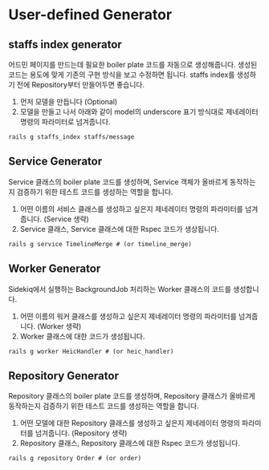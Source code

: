 # User-defined Generator

## staffs index generator

어드민 페이지를 만드는데 필요한 boiler plate 코드를 자동으로 생성해줍니다. 생성된 코드는 용도에 맞게 기존의 구현 방식을 보고 수정하면 됩니다. staffs index를 생성하기 전에 Repository부터 만들어두면 좋습니다.

1. 먼저 모델을 만듭니다 (Optional)
2. 모델을 만들고 나서 아래와 같이 model의 underscore 표기 방식대로 제네레이터 명령의 파라미터로 넘겨줍니다.

```
rails g staffs_index staffs/message
```

## Service Generator

Service 클래스의 boiler plate 코드를 생성하며, Service 객체가 올바르게 동작하는지 검증하기 위한 테스트 코드를 생성하는 역할을 합니다.

1. 어떤 이름의 서비스 클래스를 생성하고 싶은지 제네레이터 명령의 파라미터를 넘겨줍니다. (Service 생략)
2. Service 클래스, Service 클래스에 대한 Rspec 코드가 생상됩니다.

```
rails g service TimelineMerge # (or timeline_merge)
```

## Worker Generator

Sidekiq에서 실행하는 BackgroundJob 처리하는 Worker 클래스의 코드를 생성합니다.

1. 어떤 이름의 워커 클래스를 생성하고 싶은지 제네레이터 명령의 파라미터를 넘겨줍니다. (Worker 생략)
2. Worker 클래스에 대한 코드가 생성됩니다.

```
rails g worker HeicHandler # (or heic_handler)
```

## Repository Generator

Repository 클래스의 boiler plate 코드를 생성하며, Repository 클래스가 올바르게 동작하는지 검증하기 위한 테스트 코드를 생성하는 역할을 합니다.

1. 어떤 모델에 대한 Repository 클래스를 생성하고 싶은지 제네레이터 명령의 파라미터를 넘겨줍니다. (Repository 생략)
2. Repository 클래스, Repository 클래스에 대한 Rspec 코드가 생성됩니다.

```
rails g repository Order # (or order)
```
